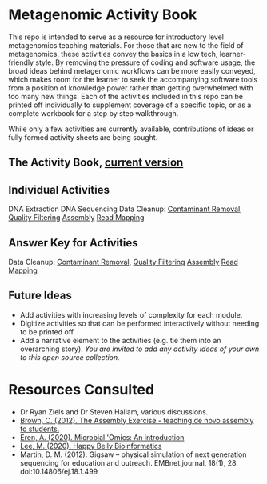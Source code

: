 # Metagenomic Activity Book
This repo is intended to serve as a resource for introductory level metagenomics teaching materials. For those that are new to the field of metagenomics, these activities convey the basics in a low tech, learner-friendly style. By removing the pressure of coding and software usage, the broad ideas behind metagenomic workflows can be more easily conveyed, which makes room for the learner to seek the accompanying software tools from a position of knowledge power rather than getting overwhelmed with too many new things. Each of the activities included in this repo can be printed off individually to supplement coverage of a specific topic, or as a complete workbook for a step by step walkthrough. 

While only a few activities are currently available, contributions of ideas or fully formed activity sheets are being sought.

## The Activity Book, [current version]()

## Individual Activities
DNA Extraction
DNA Sequencing
Data Cleanup: [Contaminant Removal](), [Quality Filtering]()
[Assembly]()
[Read Mapping]()

## Answer Key for Activities
Data Cleanup: [Contaminant Removal](), [Quality Filtering]()
[Assembly]()
[Read Mapping]()

## Future Ideas
- Add activities with increasing levels of complexity for each module.
- Digitize activities so that can be performed interactively without needing to be printed off.
- Add a narrative element to the activities (e.g. tie them into an overarching story).
*You are invited to add any activity ideas of your own to this open source collection.*

# Resources Consulted

- Dr Ryan Ziels and Dr Steven Hallam, various discussions.
- [Brown, C. (2012). The Assembly Exercise - teaching de novo assembly to students.](http://ivory.idyll.org/blog/the-assembly-exercise.html)
- [Eren, A. (2020). Microbial 'Omics: An introduction](https://merenlab.org/momics/)
- [Lee, M. (2020). Happy Belly Bioinformatics](https://astrobiomike.github.io/)
- Martin, D. M. (2012). Gigsaw – physical simulation of next generation sequencing for education and outreach. EMBnet.journal, 18(1), 28. doi:10.14806/ej.18.1.499

